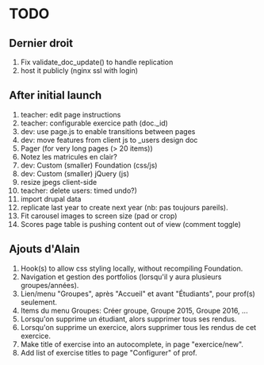 # TODO

## Dernier droit
1. Fix validate_doc_update() to handle replication
1. host it publicly (nginx ssl with login)

## After initial launch
1. teacher: edit page instructions
1. teacher: configurable exercice path (doc._id)
1. dev: use page.js to enable transitions between pages
1. dev: move features from client js to _users design doc
1. Pager (for very long pages (> 20 items))
1. Notez les matricules en clair?
1. dev: Custom (smaller) Foundation (css/js)
1. dev: Custom (smaller) jQuery (js)
1. resize jpegs client-side
1. teacher: delete users: timed undo?)
1. import drupal data
1. replicate last year to create next year (nb: pas toujours pareils).
1. Fit carousel images to screen size (pad or crop)
1. Scores page table is pushing content out of view (comment toggle)

## Ajouts d'Alain
1. Hook(s) to allow css styling locally, without recompiling Foundation.
2. Navigation et gestion des portfolios (lorsqu'il y aura plusieurs groupes/années).
3. Lien/menu "Groupes", après "Accueil" et avant "Étudiants", pour prof(s) seulement.
4. Items du menu Groupes: Créer groupe, Groupe 2015, Groupe 2016, ...
5. Lorsqu'on supprime un étudiant, alors supprimer tous ses rendus.
6. Lorsqu'on supprime un exercice, alors supprimer tous les rendus de cet exercice.
7. Make title of exercise into an autocomplete, in page "exercice/new".
8. Add list of exercise titles to page "Configurer" of prof.

